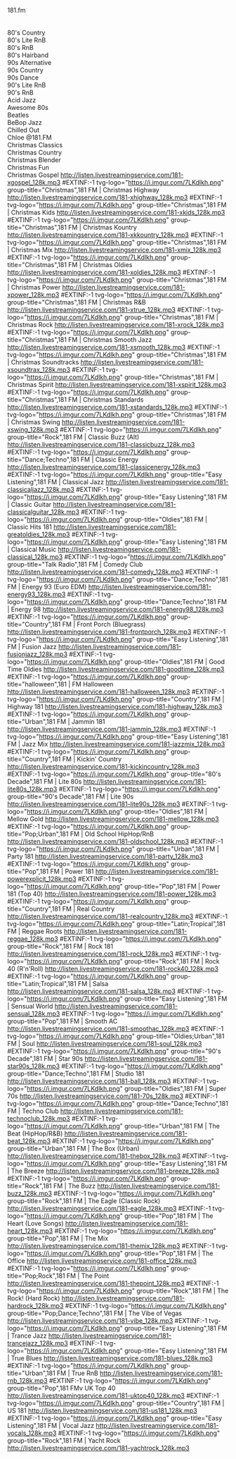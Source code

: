 181.fm<br><br><br>
80's Country<br>
80's Lite RnB<br>
80's RnB<br>
80's Hairband<br>
90s Alternative<br>
90s Country<br>
90s Dance<br>
90's Lite RnB<br>
90's RnB<br>
Acid Jazz<br>
Awesome 80s<br>
Beatles<br>
BeBop Jazz<br>
Chilled Out<br>
Chloe @181.FM<br>
Christmas Classics<br>
Christmas Country<br>
Christmas Blender<br>
Christmas Fun<br>
Christmas Gospel
http://listen.livestreamingservice.com/181-xgospel_128k.mp3
#EXTINF:-1 tvg-logo="https://i.imgur.com/7LKdlkh.png" group-title="Christmas",181 FM | Christmas Highway
http://listen.livestreamingservice.com/181-xhighway_128k.mp3
#EXTINF:-1 tvg-logo="https://i.imgur.com/7LKdlkh.png" group-title="Christmas",181 FM | Christmas Kids
http://listen.livestreamingservice.com/181-xkids_128k.mp3
#EXTINF:-1 tvg-logo="https://i.imgur.com/7LKdlkh.png" group-title="Christmas",181 FM | Christmas Kountry
http://listen.livestreamingservice.com/181-xkkountry_128k.mp3
#EXTINF:-1 tvg-logo="https://i.imgur.com/7LKdlkh.png" group-title="Christmas",181 FM | Christmas Mix
http://listen.livestreamingservice.com/181-xmix_128k.mp3
#EXTINF:-1 tvg-logo="https://i.imgur.com/7LKdlkh.png" group-title="Christmas",181 FM | Christmas Oldies
http://listen.livestreamingservice.com/181-xoldies_128k.mp3
#EXTINF:-1 tvg-logo="https://i.imgur.com/7LKdlkh.png" group-title="Christmas",181 FM | Christmas Power
http://listen.livestreamingservice.com/181-xpower_128k.mp3
#EXTINF:-1 tvg-logo="https://i.imgur.com/7LKdlkh.png" group-title="Christmas",181 FM | Christmas R&B
http://listen.livestreamingservice.com/181-xtrue_128k.mp3
#EXTINF:-1 tvg-logo="https://i.imgur.com/7LKdlkh.png" group-title="Christmas",181 FM | Christmas Rock
http://listen.livestreamingservice.com/181-xrock_128k.mp3
#EXTINF:-1 tvg-logo="https://i.imgur.com/7LKdlkh.png" group-title="Christmas",181 FM | Christmas Smooth Jazz
http://listen.livestreamingservice.com/181-xsmooth_128k.mp3
#EXTINF:-1 tvg-logo="https://i.imgur.com/7LKdlkh.png" group-title="Christmas",181 FM | Christmas Soundtracks
http://listen.livestreamingservice.com/181-xsoundtrax_128k.mp3
#EXTINF:-1 tvg-logo="https://i.imgur.com/7LKdlkh.png" group-title="Christmas",181 FM | Christmas Spirit
http://listen.livestreamingservice.com/181-xspirit_128k.mp3
#EXTINF:-1 tvg-logo="https://i.imgur.com/7LKdlkh.png" group-title="Christmas",181 FM | Christmas Standards
http://listen.livestreamingservice.com/181-xstandards_128k.mp3
#EXTINF:-1 tvg-logo="https://i.imgur.com/7LKdlkh.png" group-title="Christmas",181 FM | Christmas Swing
http://listen.livestreamingservice.com/181-xswing_128k.mp3
#EXTINF:-1 tvg-logo="https://i.imgur.com/7LKdlkh.png" group-title="Rock",181 FM | Classic Buzz (Alt)
http://listen.livestreamingservice.com/181-classicbuzz_128k.mp3
#EXTINF:-1 tvg-logo="https://i.imgur.com/7LKdlkh.png" group-title="Dance;Techno",181 FM | Classic Energy
http://listen.livestreamingservice.com/181-classicenergy_128k.mp3
#EXTINF:-1 tvg-logo="https://i.imgur.com/7LKdlkh.png" group-title="Easy Listening",181 FM | Classical Jazz
http://listen.livestreamingservice.com/181-classicaljazz_128k.mp3
#EXTINF:-1 tvg-logo="https://i.imgur.com/7LKdlkh.png" group-title="Easy Listening",181 FM | Classic Guitar
http://listen.livestreamingservice.com/181-classicalguitar_128k.mp3
#EXTINF:-1 tvg-logo="https://i.imgur.com/7LKdlkh.png" group-title="Oldies",181 FM | Classic Hits 181
http://listen.livestreamingservice.com/181-greatoldies_128k.mp3
#EXTINF:-1 tvg-logo="https://i.imgur.com/7LKdlkh.png" group-title="Easy Listening",181 FM | Classical Music
http://listen.livestreamingservice.com/181-classical_128k.mp3
#EXTINF:-1 tvg-logo="https://i.imgur.com/7LKdlkh.png" group-title="Talk Radio",181 FM | Comedy Club
http://listen.livestreamingservice.com/181-comedy_128k.mp3
#EXTINF:-1 tvg-logo="https://i.imgur.com/7LKdlkh.png" group-title="Dance;Techno",181 FM | Energy 93 (Euro EDM)
http://listen.livestreamingservice.com/181-energy93_128k.mp3
#EXTINF:-1 tvg-logo="https://i.imgur.com/7LKdlkh.png" group-title="Dance;Techno",181 FM | Energy 98
http://listen.livestreamingservice.com/181-energy98_128k.mp3
#EXTINF:-1 tvg-logo="https://i.imgur.com/7LKdlkh.png" group-title="Country",181 FM | Front Porch (Bluegrass)
http://listen.livestreamingservice.com/181-frontporch_128k.mp3
#EXTINF:-1 tvg-logo="https://i.imgur.com/7LKdlkh.png" group-title="Easy Listening",181 FM | Fusion Jazz
http://listen.livestreamingservice.com/181-fusionjazz_128k.mp3
#EXTINF:-1 tvg-logo="https://i.imgur.com/7LKdlkh.png" group-title="Oldies",181 FM | Good Time Oldies
http://listen.livestreamingservice.com/181-goodtime_128k.mp3
#EXTINF:-1 tvg-logo="https://i.imgur.com/7LKdlkh.png" group-title="halloween",181 | FM Halloween
http://listen.livestreamingservice.com/181-halloween_128k.mp3
#EXTINF:-1 tvg-logo="https://i.imgur.com/7LKdlkh.png" group-title="Country",181 FM | Highway 181
http://listen.livestreamingservice.com/181-highway_128k.mp3
#EXTINF:-1 tvg-logo="https://i.imgur.com/7LKdlkh.png" group-title="Urban",181 FM | Jammin 181
http://listen.livestreamingservice.com/181-jammin_128k.mp3
#EXTINF:-1 tvg-logo="https://i.imgur.com/7LKdlkh.png" group-title="Easy Listening",181 FM | Jazz Mix
http://listen.livestreamingservice.com/181-jazzmix_128k.mp3
#EXTINF:-1 tvg-logo="https://i.imgur.com/7LKdlkh.png" group-title="Country",181 FM | Kickin' Country
http://listen.livestreamingservice.com/181-kickincountry_128k.mp3
#EXTINF:-1 tvg-logo="https://i.imgur.com/7LKdlkh.png" group-title="80's Decade",181 FM | Lite 80s
http://listen.livestreamingservice.com/181-lite80s_128k.mp3
#EXTINF:-1 tvg-logo="https://i.imgur.com/7LKdlkh.png" group-title="90's Decade",181 FM | Lite 90s
http://listen.livestreamingservice.com/181-lite90s_128k.mp3
#EXTINF:-1 tvg-logo="https://i.imgur.com/7LKdlkh.png" group-title="Oldies",181 FM | Mellow Gold
http://listen.livestreamingservice.com/181-mellow_128k.mp3
#EXTINF:-1 tvg-logo="https://i.imgur.com/7LKdlkh.png" group-title="Pop;Urban",181 FM | Old School HipHop/RnB
http://listen.livestreamingservice.com/181-oldschool_128k.mp3
#EXTINF:-1 tvg-logo="https://i.imgur.com/7LKdlkh.png" group-title="Urban",181 FM | Party 181
http://listen.livestreamingservice.com/181-party_128k.mp3
#EXTINF:-1 tvg-logo="https://i.imgur.com/7LKdlkh.png" group-title="Pop",181 FM | Power 181
http://listen.livestreamingservice.com/181-powerexplicit_128k.mp3
#EXTINF:-1 tvg-logo="https://i.imgur.com/7LKdlkh.png" group-title="Pop",181 FM | Power 181 (Top 40)
http://listen.livestreamingservice.com/181-power_128k.mp3
#EXTINF:-1 tvg-logo="https://i.imgur.com/7LKdlkh.png" group-title="Country",181 FM | Real Country
http://listen.livestreamingservice.com/181-realcountry_128k.mp3
#EXTINF:-1 tvg-logo="https://i.imgur.com/7LKdlkh.png" group-title="Latin;Tropical",181 FM | Reggae Roots
http://listen.livestreamingservice.com/181-reggae_128k.mp3
#EXTINF:-1 tvg-logo="https://i.imgur.com/7LKdlkh.png" group-title="Rock",181 FM | Rock 181
http://listen.livestreamingservice.com/181-rock_128k.mp3
#EXTINF:-1 tvg-logo="https://i.imgur.com/7LKdlkh.png" group-title="Rock",181 FM | Rock 40 (R'n'Roll)
http://listen.livestreamingservice.com/181-rock40_128k.mp3
#EXTINF:-1 tvg-logo="https://i.imgur.com/7LKdlkh.png" group-title="Latin;Tropical",181 FM | Salsa
http://listen.livestreamingservice.com/181-salsa_128k.mp3
#EXTINF:-1 tvg-logo="https://i.imgur.com/7LKdlkh.png" group-title="Easy Listening",181 FM | Sensual World
http://listen.livestreamingservice.com/181-sensual_128k.mp3
#EXTINF:-1 tvg-logo="https://i.imgur.com/7LKdlkh.png" group-title="Pop",181 FM | Smooth AC
http://listen.livestreamingservice.com/181-smoothac_128k.mp3
#EXTINF:-1 tvg-logo="https://i.imgur.com/7LKdlkh.png" group-title="Oldies;Urban",181 FM | Soul
http://listen.livestreamingservice.com/181-soul_128k.mp3
#EXTINF:-1 tvg-logo="https://i.imgur.com/7LKdlkh.png" group-title="90's Decade",181 FM | Star 90s
http://listen.livestreamingservice.com/181-star90s_128k.mp3
#EXTINF:-1 tvg-logo="https://i.imgur.com/7LKdlkh.png" group-title="Dance;Techno",181 FM | Studio 181
http://listen.livestreamingservice.com/181-ball_128k.mp3
#EXTINF:-1 tvg-logo="https://i.imgur.com/7LKdlkh.png" group-title="Oldies",181 FM | Super 70s
http://listen.livestreamingservice.com/181-70s_128k.mp3
#EXTINF:-1 tvg-logo="https://i.imgur.com/7LKdlkh.png" group-title="Dance;Techno",181 FM | Techno Club
http://listen.livestreamingservice.com/181-technoclub_128k.mp3
#EXTINF:-1 tvg-logo="https://i.imgur.com/7LKdlkh.png" group-title="Urban",181 FM | The Beat (HipHop/R&B)
http://listen.livestreamingservice.com/181-beat_128k.mp3
#EXTINF:-1 tvg-logo="https://i.imgur.com/7LKdlkh.png" group-title="Urban",181 FM | The Box (Urban)
http://listen.livestreamingservice.com/181-thebox_128k.mp3
#EXTINF:-1 tvg-logo="https://i.imgur.com/7LKdlkh.png" group-title="Easy Listening",181 FM | The Breeze
http://listen.livestreamingservice.com/181-breeze_128k.mp3
#EXTINF:-1 tvg-logo="https://i.imgur.com/7LKdlkh.png" group-title="Rock",181 FM | The Buzz
http://listen.livestreamingservice.com/181-buzz_128k.mp3
#EXTINF:-1 tvg-logo="https://i.imgur.com/7LKdlkh.png" group-title="Rock",181 FM | The Eagle (Classic Rock)
http://listen.livestreamingservice.com/181-eagle_128k.mp3
#EXTINF:-1 tvg-logo="https://i.imgur.com/7LKdlkh.png" group-title="Pop",181 FM | The Heart (Love Songs)
http://listen.livestreamingservice.com/181-heart_128k.mp3
#EXTINF:-1 tvg-logo="https://i.imgur.com/7LKdlkh.png" group-title="Pop",181 FM | The Mix
http://listen.livestreamingservice.com/181-themix_128k.mp3
#EXTINF:-1 tvg-logo="https://i.imgur.com/7LKdlkh.png" group-title="Pop",181 FM | The Office
http://listen.livestreamingservice.com/181-office_128k.mp3
#EXTINF:-1 tvg-logo="https://i.imgur.com/7LKdlkh.png" group-title="Pop;Rock",181 FM | The Point
http://listen.livestreamingservice.com/181-thepoint_128k.mp3
#EXTINF:-1 tvg-logo="https://i.imgur.com/7LKdlkh.png" group-title="Rock",181 FM | The Rock! (Hard Rock)
http://listen.livestreamingservice.com/181-hardrock_128k.mp3
#EXTINF:-1 tvg-logo="https://i.imgur.com/7LKdlkh.png" group-title="Pop;Dance;Techno",181 FM | The Vibe of Vegas
http://listen.livestreamingservice.com/181-vibe_128k.mp3
#EXTINF:-1 tvg-logo="https://i.imgur.com/7LKdlkh.png" group-title="Easy Listening",181 FM | Trance Jazz
http://listen.livestreamingservice.com/181-trancejazz_128k.mp3
#EXTINF:-1 tvg-logo="https://i.imgur.com/7LKdlkh.png" group-title="Easy Listening",181 FM | True Blues
http://listen.livestreamingservice.com/181-blues_128k.mp3
#EXTINF:-1 tvg-logo="https://i.imgur.com/7LKdlkh.png" group-title="Urban",181 FM | True RnB
http://listen.livestreamingservice.com/181-rnb_128k.mp3
#EXTINF:-1 tvg-logo="https://i.imgur.com/7LKdlkh.png" group-title="Pop",181 FMv UK Top 40
http://listen.livestreamingservice.com/181-uktop40_128k.mp3
#EXTINF:-1 tvg-logo="https://i.imgur.com/7LKdlkh.png" group-title="Country",181 FM | US 181
http://listen.livestreamingservice.com/181-us181_128k.mp3
#EXTINF:-1 tvg-logo="https://i.imgur.com/7LKdlkh.png" group-title="Easy Listening",181 FM | Vocal Jazz
http://listen.livestreamingservice.com/181-vocals_128k.mp3
#EXTINF:-1 tvg-logo="https://i.imgur.com/7LKdlkh.png" group-title="Rock",181 FM | Yacht Rock
http://listen.livestreamingservice.com/181-yachtrock_128k.mp3